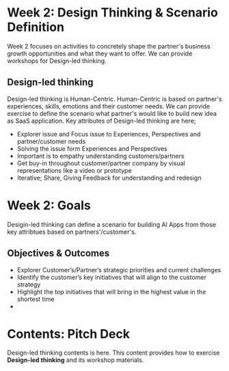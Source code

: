 # Week 2: Design Thinking & Scenario Definition
Week 2 focuses on activities to concretely shape the partner's business growth opportunities and what they want to offer. We can provide workshops for Design-led thinking.

## Design-led thinking
Design-led thinking is Human-Centric. Human-Centric is based on partner's experiences, skills, emotions and their customer needs. We can provide exercise to define the scenario what partner's would like to build new idea as SaaS application. Key attributes of Design-led thinking are here;
  - Explorer issue and Focus issue to Experiences, Perspectives and partner/customer needs
  - Solving the issue form Experiences and Perspectives
  - Important is to empathy understanding customers/partners
  - Get buy-in throughout customer/partner company by visual representations like a video or prototype
  - Iterative; Share, Giving Feedback for understanding and redesign

# Week 2: Goals
Desigin-led thinking can define a scenario for building AI Apps from those key attribtues based on partners'/customer's.
## Objectives & Outcomes
- Explorer Customer’s/Partner’s strategic priorities and current challenges
- Identify the customer’s key initiatives that will align to the customer strategy
- Highlight the top initiatives that will bring in the highest value in the shortest time
- 
# Contents: Pitch Deck
Design-led thinking contents is here. This content provides how to exercise **Design-led thinking** and its workshop materials. 
